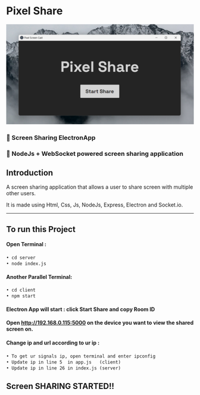 # Pixel Share
![Pixel Share](/ss.png)

### 🌟 Screen Sharing ElectronApp
### 🚀 NodeJs + WebSocket powered screen sharing application

## Introduction

A screen sharing application that allows a user to share screen with multiple other users.

It is made using Html, Css, Js, NodeJs, Express, Electron and Socket.io.

---
## To run this Project

#### Open Terminal :

    • cd server
    • node index.js

#### Another Parallel Terminal: 

    • cd client
    • npm start

#### Electron App will start : click Start Share and copy Room ID

#### Open http://192.168.0.115:5000 on the device you want to view the shared screen on.

#### Change ip and url according to ur ip :

    • To get ur signals ip, open terminal and enter ipconfig
    • Update ip in line 5  in app.js   (client)
    • Update ip in line 26 in index.js (server)

## Screen SHARING STARTED!!